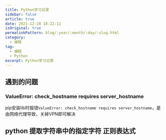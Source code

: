```yaml
---
title: Python学习记录  
sidebar: false
article: true  
date: 2021-12-28 18:22:11
isOriginal: true
permalinkPattern: blog/:year/:month/:day/:slug.html  
category: 
  - 编程     
tag: 
  - 编程 
  - Python   
excerpt: Python学习记录
---
```


## 遇到的问题

### ValueError: check_hostname requires server_hostname

pip安装lib时报错`ValueError: check_hostname requires server_hostname`，是由网络代理导致，关掉VPN即可解决


## python 提取字符串中的指定字符 正则表达式

